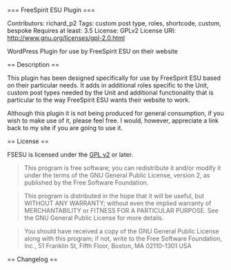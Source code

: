 === FreeSpirit ESU Plugin ===

Contributors: richard_p2
Tags: custom post type, roles, shortcode, custom, bespoke
Requires at least: 3.5
License: GPLv2
License URI: http://www.gnu.org/licenses/gpl-2.0.html

WordPress Plugin for use by FreeSpirit ESU on their website

== Description ==

This plugin has been designed specifically for use by FreeSpirit ESU based on their particular needs. It adds in additional roles specific to the Unit, custom post types needed by the Unit and additional functionality that is particular to the way FreeSpirit ESU wants their website to work. 

Although this plugin it is not being produced for general consumption, if you wish to make use of it, please feel free. I would, however, appreciate a link back to my site if you are going to use it.

== License ==

FSESU is licensed under the [GPL v2](LICENSE.txt) or later.

> This program is free software; you can redistribute it and/or modify
it under the terms of the GNU General Public License, version 2, as
published by the Free Software Foundation.

> This program is distributed in the hope that it will be useful,
but WITHOUT ANY WARRANTY; without even the implied warranty of
MERCHANTABILITY or FITNESS FOR A PARTICULAR PURPOSE.  See the
GNU General Public License for more details.

> You should have received a copy of the GNU General Public License
along with this program; if not, write to the Free Software
Foundation, Inc., 51 Franklin St, Fifth Floor, Boston, MA  02110-1301  USA


== Changelog ==

